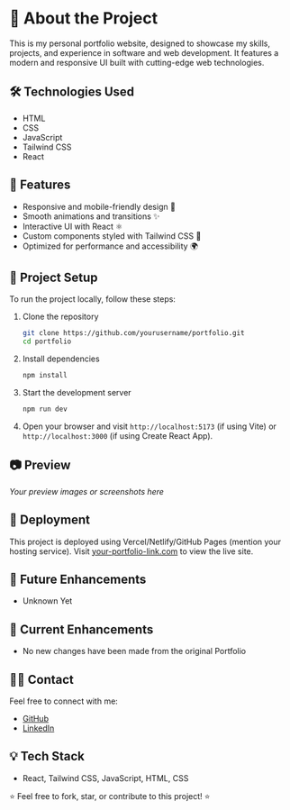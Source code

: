 
# 🚀 About the Project

This is my personal portfolio website, designed to showcase my skills, projects, and experience in software and web development. It features a modern and responsive UI built with cutting-edge web technologies.

## 🛠️ Technologies Used

- HTML
- CSS
- JavaScript
- Tailwind CSS
- React

## 📌 Features

- Responsive and mobile-friendly design 📱
- Smooth animations and transitions ✨
- Interactive UI with React ⚛️
- Custom components styled with Tailwind CSS 🎨
- Optimized for performance and accessibility 🌍

## 📂 Project Setup

To run the project locally, follow these steps:

1. Clone the repository
   ```bash
   git clone https://github.com/yourusername/portfolio.git
   cd portfolio
   ```

2. Install dependencies
   ```bash
   npm install
   ```

3. Start the development server
   ```bash
   npm run dev
   ```

4. Open your browser and visit `http://localhost:5173` (if using Vite) or `http://localhost:3000` (if using Create React App).

## 📷 Preview

_Your preview images or screenshots here_

## 📌 Deployment

This project is deployed using Vercel/Netlify/GitHub Pages (mention your hosting service). Visit [your-portfolio-link.com](http://your-portfolio-link.com) to view the live site.

## 🔧 Future Enhancements

- Unknown Yet

## 🔧 Current Enhancements

- No new changes have been made from the original Portfolio

## 👨‍💻 Contact

Feel free to connect with me:

- [GitHub]([https://github.com/foleyd2002])
- [LinkedIn]([https://www.linkedin.com/in/darragh-foley-145820239/])

## 💡 Tech Stack

- React, Tailwind CSS, JavaScript, HTML, CSS

⭐ Feel free to fork, star, or contribute to this project! ⭐
